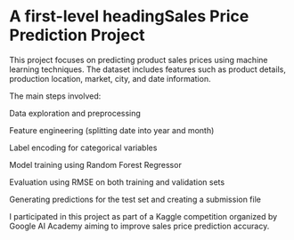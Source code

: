 # A first-level headingSales Price Prediction Project


This project focuses on predicting product sales prices using machine learning techniques. The dataset includes features such as product details, production location, market, city, and date information.

The main steps involved:

Data exploration and preprocessing

Feature engineering (splitting date into year and month)

Label encoding for categorical variables

Model training using Random Forest Regressor

Evaluation using RMSE on both training and validation sets

Generating predictions for the test set and creating a submission file

I participated in this project as part of a Kaggle competition organized by Google AI Academy aiming to improve sales price prediction accuracy.
